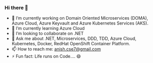 ### Hi there 👋

<!--
**anishce/anishce** is a ✨ _special_ ✨ repository because its `README.md` (this file) appears on your GitHub profile.
- 🔭 I’m currently working on 
- 🌱 I’m currently learning 
- 👯 I’m looking to collaborate on 
- 🤔 I’m looking for help with ...
- 💬 Ask me about 
- 📫 How to reach me: 
- ⚡ Fun fact: L
Here are some ideas to get you started: -->

- 🔭 I’m currently working on Domain Oriented Microservices (DOMA), Azure Cloud, Azure Keyvault and Azure Kubernetes Services (AKS).
- 🌱 I’m currently learning Azure Cloud
- 👯 I’m looking to collaborate on .NET
- 💬 Ask me about .NET, Microservices, DDD, TDD, Azure Cloud, Kubernetes, Docker, RedHat OpenShift Container Platform.
- 📫 How to reach me: anish.cse7@gmail.com
- ⚡ Fun fact: Life runs on Code.... 😄

